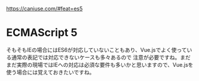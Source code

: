 https://caniuse.com/#feat=es5
# ECMAScript 5


そもそもIEの場合にはES6が対応していないこともあり、Vue.jsでよく使っている通常の表記では対応できないケースも多々あるので
注意が必要ですね。まだまだ実際の現場ではIEへの対応は必須な要件も多いかと思いますので、Vue.jsを使う場合には覚えておきたいですね。



